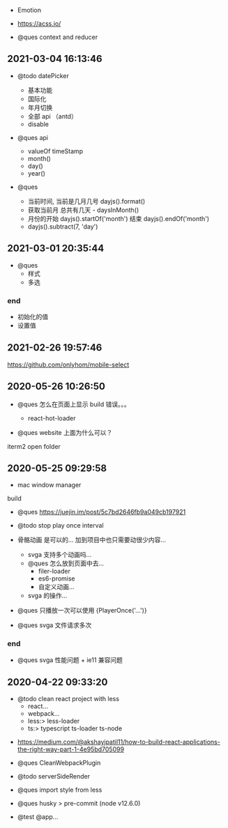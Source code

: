 - Emotion
- https://acss.io/

- @ques context and reducer

## 2021-03-04 16:13:46

- @todo datePicker

  - 基本功能
  - 国际化
  - 年月切换
  - 全部 api （antd）
  - disable

- @ques api

  - valueOf timeStamp
  - month()
  - day()
  - year()

- @ques

  - 当前时间, 当前是几月几号 dayjs().format()
  - 获取当前月 总共有几天 - daysInMonth()
  - 月份的开始 dayjs().startOf('month') 结束 dayjs().endOf('month')
  - dayjs().subtract(7, 'day')

## 2021-03-01 20:35:44

- @ques
  - 样式
  - 多选

### end

- 初始化的值
- 设置值

## 2021-02-26 19:57:46

https://github.com/onlyhom/mobile-select

## 2020-05-26 10:26:50

- @ques 怎么在页面上显示 build 错误。。。

  - react-hot-loader

- @ques website 上面为什么可以？

iterm2 open folder

## 2020-05-25 09:29:58

- mac window manager

build

- @ques https://juejin.im/post/5c7bd2646fb9a049cb197921
- @todo stop play once interval

- 骨骼动画 是可以的... 加到项目中也只需要动很少内容...

  - svga 支持多个动画吗...
  - @ques 怎么放到页面中去...
    - filer-loader
    - es6-promise
    - 自定义动画...
  - svga 的操作...

- @ques 只播放一次可以使用 {PlayerOnce('...')}

- @ques svga 文件请求多次

### end

- @ques svga 性能问题 + ie11 兼容问题

## 2020-04-22 09:33:20

- @todo clean react project with less
  - react...
  - webpack...
  - less:> less-loader
  - ts:> typescript ts-loader ts-node

* https://medium.com/@akshayjpatil11/how-to-build-react-applications-the-right-way-part-1-4e95bd705099

- @ques CleanWebpackPlugin

- @todo serverSideRender

* @ques import style from less

* @ques husky > pre-commit (node v12.6.0)

- @test @app...
